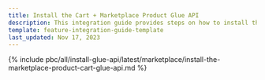 ```yaml
---
title: Install the Cart + Marketplace Product Glue API
description: This integration guide provides steps on how to install the Spryker Marketplace Product + Cart Glue API feature into a Spryker project.
template: feature-integration-guide-template
last_updated: Nov 17, 2023
---
```


{% include pbc/all/install-glue-api/latest/marketplace/install-the-marketplace-product-cart-glue-api.md %} <!-- To edit, see /_includes/pbc/all/install-glue-api/202311.0/marketplace/install-the-marketplace-product-cart-glue-api.md -->

